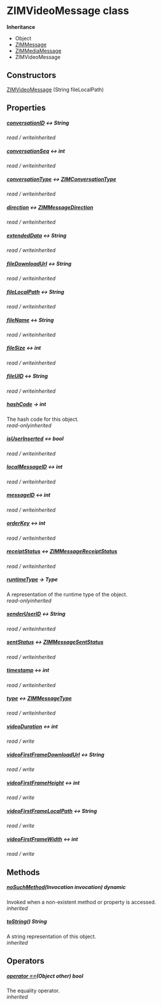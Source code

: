 


# ZIMVideoMessage class












**Inheritance**

- Object
- [ZIMMessage](../zego_uikit_prebuilt_live_audio_room/ZIMMessage-class.md)
- [ZIMMediaMessage](../zego_uikit_prebuilt_live_audio_room/ZIMMediaMessage-class.md)
- ZIMVideoMessage








## Constructors

[ZIMVideoMessage](../zego_uikit_prebuilt_live_audio_room/ZIMVideoMessage/ZIMVideoMessage.md) (String fileLocalPath)

   


## Properties

##### [conversationID](../zego_uikit_prebuilt_live_audio_room/ZIMMessage/conversationID.md) &#8596; String



  
_<span class="feature">read / write</span><span class="feature">inherited</span>_



##### [conversationSeq](../zego_uikit_prebuilt_live_audio_room/ZIMMessage/conversationSeq.md) &#8596; int



  
_<span class="feature">read / write</span><span class="feature">inherited</span>_



##### [conversationType](../zego_uikit_prebuilt_live_audio_room/ZIMMessage/conversationType.md) &#8596; [ZIMConversationType](../zego_uikit_prebuilt_live_audio_room/ZIMConversationType.md)



  
_<span class="feature">read / write</span><span class="feature">inherited</span>_



##### [direction](../zego_uikit_prebuilt_live_audio_room/ZIMMessage/direction.md) &#8596; [ZIMMessageDirection](../zego_uikit_prebuilt_live_audio_room/ZIMMessageDirection.md)



  
_<span class="feature">read / write</span><span class="feature">inherited</span>_



##### [extendedData](../zego_uikit_prebuilt_live_audio_room/ZIMMessage/extendedData.md) &#8596; String



  
_<span class="feature">read / write</span><span class="feature">inherited</span>_



##### [fileDownloadUrl](../zego_uikit_prebuilt_live_audio_room/ZIMMediaMessage/fileDownloadUrl.md) &#8596; String



  
_<span class="feature">read / write</span><span class="feature">inherited</span>_



##### [fileLocalPath](../zego_uikit_prebuilt_live_audio_room/ZIMMediaMessage/fileLocalPath.md) &#8596; String



  
_<span class="feature">read / write</span><span class="feature">inherited</span>_



##### [fileName](../zego_uikit_prebuilt_live_audio_room/ZIMMediaMessage/fileName.md) &#8596; String



  
_<span class="feature">read / write</span><span class="feature">inherited</span>_



##### [fileSize](../zego_uikit_prebuilt_live_audio_room/ZIMMediaMessage/fileSize.md) &#8596; int



  
_<span class="feature">read / write</span><span class="feature">inherited</span>_



##### [fileUID](../zego_uikit_prebuilt_live_audio_room/ZIMMediaMessage/fileUID.md) &#8596; String



  
_<span class="feature">read / write</span><span class="feature">inherited</span>_



##### [hashCode](../zego_uikit_prebuilt_live_audio_room/ZIMMessage/hashCode.md) &#8594; int



The hash code for this object.  
_<span class="feature">read-only</span><span class="feature">inherited</span>_



##### [isUserInserted](../zego_uikit_prebuilt_live_audio_room/ZIMMessage/isUserInserted.md) &#8596; bool



  
_<span class="feature">read / write</span><span class="feature">inherited</span>_



##### [localMessageID](../zego_uikit_prebuilt_live_audio_room/ZIMMessage/localMessageID.md) &#8596; int



  
_<span class="feature">read / write</span><span class="feature">inherited</span>_



##### [messageID](../zego_uikit_prebuilt_live_audio_room/ZIMMessage/messageID.md) &#8596; int



  
_<span class="feature">read / write</span><span class="feature">inherited</span>_



##### [orderKey](../zego_uikit_prebuilt_live_audio_room/ZIMMessage/orderKey.md) &#8596; int



  
_<span class="feature">read / write</span><span class="feature">inherited</span>_



##### [receiptStatus](../zego_uikit_prebuilt_live_audio_room/ZIMMessage/receiptStatus.md) &#8596; [ZIMMessageReceiptStatus](../zego_uikit_prebuilt_live_audio_room/ZIMMessageReceiptStatus.md)



  
_<span class="feature">read / write</span><span class="feature">inherited</span>_



##### [runtimeType](../zego_uikit_prebuilt_live_audio_room/ZIMMessage/runtimeType.md) &#8594; Type



A representation of the runtime type of the object.  
_<span class="feature">read-only</span><span class="feature">inherited</span>_



##### [senderUserID](../zego_uikit_prebuilt_live_audio_room/ZIMMessage/senderUserID.md) &#8596; String



  
_<span class="feature">read / write</span><span class="feature">inherited</span>_



##### [sentStatus](../zego_uikit_prebuilt_live_audio_room/ZIMMessage/sentStatus.md) &#8596; [ZIMMessageSentStatus](../zego_uikit_prebuilt_live_audio_room/ZIMMessageSentStatus.md)



  
_<span class="feature">read / write</span><span class="feature">inherited</span>_



##### [timestamp](../zego_uikit_prebuilt_live_audio_room/ZIMMessage/timestamp.md) &#8596; int



  
_<span class="feature">read / write</span><span class="feature">inherited</span>_



##### [type](../zego_uikit_prebuilt_live_audio_room/ZIMMessage/type.md) &#8596; [ZIMMessageType](../zego_uikit_prebuilt_live_audio_room/ZIMMessageType.md)



  
_<span class="feature">read / write</span><span class="feature">inherited</span>_



##### [videoDuration](../zego_uikit_prebuilt_live_audio_room/ZIMVideoMessage/videoDuration.md) &#8596; int



  
_<span class="feature">read / write</span>_



##### [videoFirstFrameDownloadUrl](../zego_uikit_prebuilt_live_audio_room/ZIMVideoMessage/videoFirstFrameDownloadUrl.md) &#8596; String



  
_<span class="feature">read / write</span>_



##### [videoFirstFrameHeight](../zego_uikit_prebuilt_live_audio_room/ZIMVideoMessage/videoFirstFrameHeight.md) &#8596; int



  
_<span class="feature">read / write</span>_



##### [videoFirstFrameLocalPath](../zego_uikit_prebuilt_live_audio_room/ZIMVideoMessage/videoFirstFrameLocalPath.md) &#8596; String



  
_<span class="feature">read / write</span>_



##### [videoFirstFrameWidth](../zego_uikit_prebuilt_live_audio_room/ZIMVideoMessage/videoFirstFrameWidth.md) &#8596; int



  
_<span class="feature">read / write</span>_





## Methods

##### [noSuchMethod](../zego_uikit_prebuilt_live_audio_room/ZIMMessage/noSuchMethod.md)(Invocation invocation) dynamic



Invoked when a non-existent method or property is accessed.  
_<span class="feature">inherited</span>_



##### [toString](../zego_uikit_prebuilt_live_audio_room/ZIMMessage/toString.md)() String



A string representation of this object.  
_<span class="feature">inherited</span>_





## Operators

##### [operator ==](../zego_uikit_prebuilt_live_audio_room/ZIMMessage/operator_equals.md)(Object other) bool



The equality operator.  
_<span class="feature">inherited</span>_















